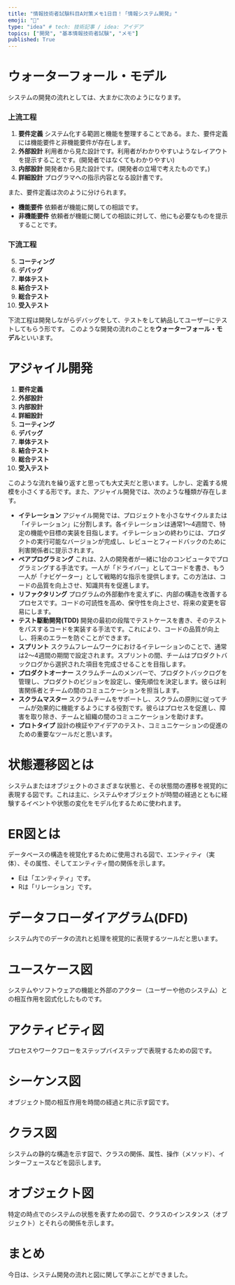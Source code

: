 ```yaml
---
title: "情報技術者試験科目A対策メモ1日目！「情報システム開発」"
emoji: "📖"
type: "idea" # tech: 技術記事 / idea: アイデア
topics: ["開発", "基本情報技術者試験", "メモ"]
published: True
---
```


# ウォーターフォール・モデル
システムの開発の流れとしては、大まかに次のようになります。
### 上流工程
1. **要件定義**
システム化する範囲と機能を整理することである。また、要件定義には機能要件と非機能要件が存在します。
2. **外部設計**
利用者から見た設計です。利用者がわかりやすいようなレイアウトを提示することです。(開発者ではなくてもわかりやすい)
3. **内部設計**
開発者から見た設計です。(開発者の立場で考えたものです。)
4. **詳細設計**
プログラマへの指示内容となる設計書です。

また、要件定義は次のように分けられます。
- **機能要件**
依頼者が機能に関しての相談です。
- **非機能要件**
依頼者が機能に関しての相談に対して、他にも必要なものを提示することです。
### 下流工程
5. **コーティング**
6. **デバッグ**
7. **単体テスト**
8. **結合テスト**
9. **総合テスト**
10. **受入テスト**

下流工程は開発しながらデバッグをして、テストをして納品してユーザーにテストしてもらう形です。
このような開発の流れのことを**ウォーターフォール・モデル**といいます。
# アジャイル開発
1. **要件定義**
2. **外部設計**
3. **内部設計**
4. **詳細設計**
5. **コーティング**
6. **デバッグ**
7. **単体テスト**
8. **結合テスト**
9. **総合テスト**
10. **受入テスト**

このような流れを繰り返すと思っても大丈夫だと思います。しかし、定義する規模を小さくする形です。また、アジャイル開発では、次のような種類が存在します。
- **イテレーション**
アジャイル開発では、プロジェクトを小さなサイクルまたは「イテレーション」に分割します。各イテレーションは通常1～4週間で、特定の機能や目標の実装を目指します。イテレーションの終わりには、プロダクトの実行可能なバージョンが完成し、レビューとフィードバックのために利害関係者に提示されます。
- **ペアプログラミング**
これは、2人の開発者が一緒に1台のコンピュータでプログラミングする手法です。一人が「ドライバー」としてコードを書き、もう一人が「ナビゲーター」として戦略的な指示を提供します。この方法は、コードの品質を向上させ、知識共有を促進します。
- **リファクタリング**
プログラムの外部動作を変えずに、内部の構造を改善するプロセスです。コードの可読性を高め、保守性を向上させ、将来の変更を容易にします。
- **テスト駆動開発(TDD)**
開発の最初の段階でテストケースを書き、そのテストをパスするコードを実装する手法です。これにより、コードの品質が向上し、将来のエラーを防ぐことができます。
- **スプリント**
スクラムフレームワークにおけるイテレーションのことで、通常は2～4週間の期間で設定されます。スプリントの間、チームはプロダクトバックログから選択された項目を完成させることを目指します。
- **プロダクトオーナー**
スクラムチームのメンバーで、プロダクトバックログを管理し、プロダクトのビジョンを設定し、優先順位を決定します。彼らは利害関係者とチームの間のコミュニケーションを担当します。
- **スクラムマスター**
スクラムチームをサポートし、スクラムの原則に従ってチームが効果的に機能するようにする役割です。彼らはプロセスを促進し、障害を取り除き、チームと組織の間のコミュニケーションを助けます。
- **プロトタイプ**
設計の検証やアイデアのテスト、コミュニケーションの促進のための重要なツールだと思います。
# 状態遷移図とは
システムまたはオブジェクトのさまざまな状態と、その状態間の遷移を視覚的に表現する図です。これは主に、システムやオブジェクトが時間の経過とともに経験するイベントや状態の変化をモデル化するために使われます。
# ER図とは
データベースの構造を視覚化するために使用される図で、エンティティ（実体）、その属性、そしてエンティティ間の関係を示します。
- Eは「エンティティ」です。
- Rは「リレーション」です。
# データフローダイアグラム(DFD)
システム内でのデータの流れと処理を視覚的に表現するツールだと思います。
# ユースケース図
システムやソフトウェアの機能と外部のアクター（ユーザーや他のシステム）との相互作用を図式化したものです。
# アクティビティ図
プロセスやワークフローをステップバイステップで表現するための図です。
# シーケンス図
オブジェクト間の相互作用を時間の経過と共に示す図です。
# クラス図
システムの静的な構造を示す図で、クラスの関係、属性、操作（メソッド）、インターフェースなどを図示します。
# オブジェクト図
特定の時点でのシステムの状態を表すための図で、クラスのインスタンス（オブジェクト）とそれらの関係を示します。
# まとめ
今日は、システム開発の流れと図に関して学ぶことができました。
